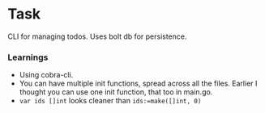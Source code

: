 # Task

CLI for managing todos. Uses bolt db for persistence.

### Learnings
- Using cobra-cli.
- You can have multiple init functions, spread across all the files. Earlier I thought you can use one init function, that too in main.go.
- `var ids []int` looks cleaner than `ids:=make([]int, 0)`



